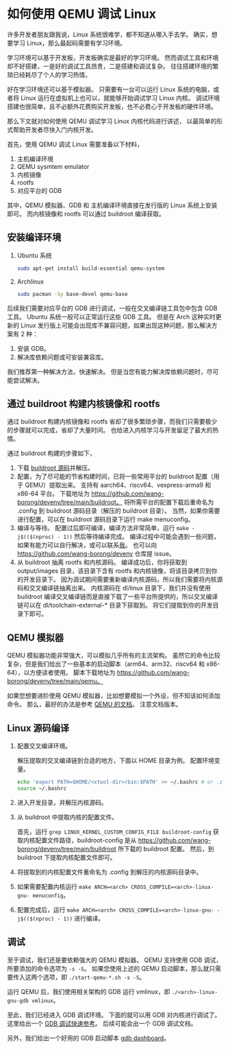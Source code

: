 # 如何使用 QEMU 调试 Linux

许多开发者朋友跟我说，Linux 系统很难学，都不知道从哪入手去学。
确实，想要学习 Linux，那么最起码需要有学习环境。

学习环境可以基于开发板，开发板确实是最好的学习环境。
然而调试工具和环境却不好搭建，一是好的调试工具昂贵，二是搭建和调试复杂。
往往搭建环境的繁琐已经耗尽了个人的学习热情。

好在学习环境还可以基于模拟器。
只需要有一台可以运行 Linux 系统的电脑，或者将 Linux 运行在虚拟机上也可以，就能够开始调试学习 Linux 内核。
调试环境搭建也很简单，且不必额外花费购买开发板，也不必费心于开发板的硬件环境。

那么下文就对如何使用 QEMU 调试学习 Linux 内核代码进行讲述，
以最简单的形式帮助开发者尽快入门内核开发。

首先，使用 QEMU 调试 Linux 需要准备以下材料，

1. 主机编译环境
1. QEMU sysmtem emulator
2. 内核镜像
3. rootfs
4. 对应平台的 GDB

其中，QEMU 模拟器、GDB 和 主机编译环境直接在发行版的 Linux 系统上安装即可。
而内核镜像和 rootfs 可以通过 buildroot 编译获取。

## 安装编译环境

1. Ubuntu 系统

   ```bash
   sudo apt-get install build-essential qemu-system
   ```

2. Archlinux

   ```bash
   sudo pacman -Sy base-devel qemu-base
   ```

后续我们需要对应平台的 GDB 进行调试，一般在交叉编译链工具包中包含 GDB 工具。
Ubuntu 系统一般可以正常运行这些 GDB 工具。
但是在 Arch 这种实时更新的 Linux 发行版上可能会出现库不兼容问题，如果出现这种问题，那么解决方案有 2 种：

1. 安装 GDB。
2. 解决库依赖问题或可安装兼容库。

我们推荐第一种解决方法，快速解决。
但是当您有能力解决库依赖问题时，尽可能尝试解决。

## 通过 buildroot 构建内核镜像和 rootfs

通过 buildroot 构建内核镜像和 rootfs 省却了很多繁琐步骤，而我们只需要极少的步骤就可以完成，省却了大量时间。
也给进入内核学习与开发留足了最大的热情。

通过 buildroot 构建的步骤如下，

1. 下载 [buildroot 源码](https://www.buildroot.org/downloads/buildroot-2024.02.2.tar.gz)并解压。
2. 配置，为了尽可能的节省构建时间，已将一些常用平台的 buildroot 配置（用于 QEMU）提取出来。
   支持有 aarch64、riscv64、vexpress-arma9 和 x86-64 平台。
   下载地址为 https://github.com/wang-borong/devenv/tree/main/buildroot。
   将所需平台的配置下载后重命名为 .config 到 buildroot 源码目录（解压的 buildroot 目录）。
   当然，如果你需要进行配置，可以在 buildroot 源码目录下运行 make menuconfig。
3. 编译与等待。
   配置过后即可编译，编译方法非常简单，运行 `make -j$(($(nproc) - 1))` 然后等待编译完成。
   编译过程中可能会遇到一些问题，如果有能力可以自行解决，或可以联系[我](wang_borong@163.com)。
   也可以向 https://github.com/wang-borong/devenv 仓库提 issue。
4. 从 buildroot 抽离 rootfs 和内核源码。
   编译成功后，你将获取到 output/images 目录，该目录下含有 rootfs 和内核镜像，将该目录拷贝到你的开发目录下。
   因为调试期间需要重新编译内核源码，所以我们需要将内核源码和交叉编译链抽离出来。
   内核源码在 dl/linux 目录下，我们并没有使用 buildroot 编译交叉编译链而是直接下载了一些平台所提供的，所以交叉编译链可以在 dl/toolchain-external-\* 目录下获取到。
   将它们提取到你的开发目录下即可。

## QEMU 模拟器

QEMU 模拟器功能非常强大，可以模拟几乎所有的主流架构。
虽然它的命令比较复杂，但是我们给出了一些基本的启动脚本（arm64、arm32、riscv64 和 x86-64），以方便读者使用。
脚本下载地址为 https://github.com/wang-borong/devenv/tree/main/qemu。

如果您想要进阶使用 QEMU 模拟器，比如想要模拟一个外设，但不知该如何添加命令。
那么，最好的办法是参考 [QEMU 的文档](https://www.qemu.org/docs/master/)。
注意文档版本。

## Linux 源码编译

1. 配置交叉编译环境。

   解压提取的交叉编译链到合适的地方，下面以 HOME 目录为例。
   配置环境变量。

   ```bash
   echo 'export PATH=$HOME/<xtool-dir>/bin:$PATH' >> ~/.bashrc # or .zshrc
   source ~/.bashrc
   ```

2. 进入开发目录，并解压内核源码。

3. 从 buildroot 中提取内核的配置文件。

   首先，运行 `grep LINUX_KERNEL_CUSTOM_CONFIG_FILE buildroot-config` 获取内核配置文件路径，buildroot-config 是从 https://github.com/wang-borong/devenv/tree/main/buildroot 所下载的 buildroot 配置。
   然后，到 buildroot 下提取内核配置文件即可。

4. 将提取到的内核配置文件重命名为 .config 到解压的内核源码目录中。
5. 如果需要配置内核运行 `make ARCH=<arch> CROSS_COMPILE=<arch>-linux-gnu- menuconfig`。
6. 配置完成后，运行 `make ARCH=<arch> CROSS_COMPILE=<arch>-linux-gnu- -j$(($(nproc) - 1))` 进行编译。

## 调试

至于调试，我们还是要依赖强大的 QEMU 模拟器。
QEMU 支持使用 GDB 调试，所要添加的命令选项为 `-s -S`。
如果您使用上述的 QEMU 启动脚本，那么就只需要传入这两个选项，即 `./start-qemu-*.sh -s -S`。

运行 QEMU 后，我们使用相关架构的 GDB 运行 vmlinux，即 `./<arch>-linux-gnu-gdb vmlinux`。

至此，我们已经进入 GDB 调试环境。
下面的就可以用 GDB 对内核进行调试了。
这里给出一个 [GDB 调试快速参考](https://users.ece.utexas.edu/~adnan/gdb-refcard.pdf)。
后续可能会出一个 GDB 调试文档。

另外，我们给出一个好用的 GDB 启动脚本 [gdb dashboard](https://github.com/cyrus-and/gdb-dashboard)。
